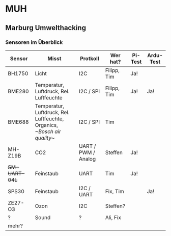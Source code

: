 # MUH
## Marburg Umwelthacking

### Sensoren im Überblick
|Sensor|Misst|Protkoll|Wer hat?|Pi-Test|Ardu-Test|
|---|---|---|---|---|---|
|BH1750|Licht|I2C|Filipp, Tim|Ja!||
|BME280|Temperatur, Luftdruck, Rel. Luftfeuchte|I2C / SPI|Filipp, Tim|Ja!|Ja!|
|BME688|Temperatur, Luftdruck, Rel. Luftfeuchte, Organics, *\~Bosch air quality\~*|I2C / SPI|Tim|||
|MH-Z19B|CO2|UART / PWM / Analog|Steffen|Ja!||
|~~SM-UART-04L~~|Feinstaub|UART|Tim|Ja!||
|SPS30|Feinstaub|I2C / UART|Fix, Tim||Ja!|
|ZE27-O3|Ozon|I2C|Steffen?|||
|?|Sound|?|Ali, Fix|||
|mehr?||||||